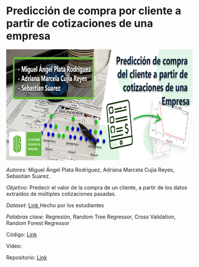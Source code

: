 # Predicción de compra por cliente a partir de cotizaciones de una empresa


<center> <img src="https://github.com/Minerisho/Proyecto-AI1-2022-2/blob/main/Banner.jpg?raw=true" width="800px" height="300px"> </center>


*Autores:* Miguel Ángel Plata Rodríguez, Adriana Marcela Cujia Reyes, Sebastían Suarez.

*Objetivo:* Predecir el valor de la compra de un cliente, a partir de los datos extraídos de múltiples cotizaciones pasadas.

*Dataset:* <a href="https://drive.google.com/file/d/1QHnBDLKmgFJHb45_nGCyQMnkjGPVLTlP/view?usp=share_link"> Link </a> Hecho por los estudiantes

*Palabras clave:* Regresión, Random Tree Regressor, Cross Validation, Random Forest Regressor

Código: <a href="https://colab.research.google.com/drive/1I8ByPJmZvj9Zn8_btw-RhGlc15Cfv5Db?usp=share_link"> Link </a>

Video:

Repositorio: <a href="https://github.com/Minerisho/Proyecto-AI1-2022-2"> Link </a>

